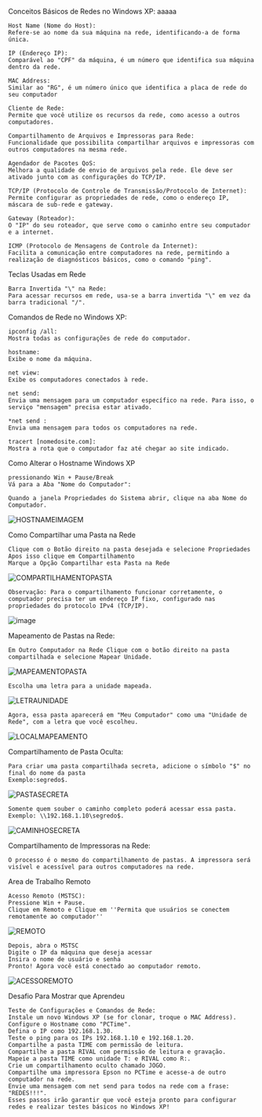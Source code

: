Conceitos Básicos de Redes no Windows XP: aaaaa
```
Host Name (Nome do Host):
Refere-se ao nome da sua máquina na rede, identificando-a de forma única.

IP (Endereço IP):
Comparável ao "CPF" da máquina, é um número que identifica sua máquina dentro da rede.

MAC Address:
Similar ao "RG", é um número único que identifica a placa de rede do seu computador

Cliente de Rede:
Permite que você utilize os recursos da rede, como acesso a outros computadores.

Compartilhamento de Arquivos e Impressoras para Rede:
Funcionalidade que possibilita compartilhar arquivos e impressoras com outros computadores na mesma rede.

Agendador de Pacotes QoS:
Melhora a qualidade de envio de arquivos pela rede. Ele deve ser ativado junto com as configurações do TCP/IP.

TCP/IP (Protocolo de Controle de Transmissão/Protocolo de Internet):
Permite configurar as propriedades de rede, como o endereço IP, máscara de sub-rede e gateway.

Gateway (Roteador):
O "IP" do seu roteador, que serve como o caminho entre seu computador e a internet.

ICMP (Protocolo de Mensagens de Controle da Internet):
Facilita a comunicação entre computadores na rede, permitindo a realização de diagnósticos básicos, como o comando "ping".
```

Teclas Usadas em Rede
```
Barra Invertida "\" na Rede:
Para acessar recursos em rede, usa-se a barra invertida "\" em vez da barra tradicional "/".
```

Comandos de Rede no Windows XP:
```
ipconfig /all:
Mostra todas as configurações de rede do computador.

hostname:
Exibe o nome da máquina.

net view:
Exibe os computadores conectados à rede.

net send:
Envia uma mensagem para um computador específico na rede. Para isso, o serviço "mensagem" precisa estar ativado.

*net send :
Envia uma mensagem para todos os computadores na rede.

tracert [nomedosite.com]:
Mostra a rota que o computador faz até chegar ao site indicado.
```


Como Alterar o Hostname Windows XP

```
pressionando Win + Pause/Break
Vá para a Aba "Nome do Computador":

Quando a janela Propriedades do Sistema abrir, clique na aba Nome do Computador.
```
![HOSTNAMEIMAGEM](https://github.com/paulo-ricardo-ffg/senac-aulas/blob/main/imagens/IMAGEM1.png?raw=true)


Como Compartilhar uma Pasta na Rede

```
Clique com o Botão direito na pasta desejada e selecione Propriedades
Apos isso clique em Compartilhamento
Marque a Opção Compartilhar esta Pasta na Rede
```

![COMPARTILHAMENTOPASTA](https://github.com/paulo-ricardo-ffg/senac-aulas/blob/main/imagens/IMAGEM3.png?raw=true)
```
Observação: Para o compartilhamento funcionar corretamente, o computador precisa ter um endereço IP fixo, configurado nas propriedades do protocolo IPv4 (TCP/IP).
```
![image](https://github.com/user-attachments/assets/ea4a73ce-3b82-4fb1-932a-c734a6ec320a)

Mapeamento de Pastas na Rede:

```
Em Outro Computador na Rede Clique com o botão direito na pasta compartilhada e selecione Mapear Unidade.
```
![MAPEAMENTOPASTA](https://github.com/paulo-ricardo-ffg/senac-aulas/blob/main/imagens/IMAGEM4.png?raw=true)

```
Escolha uma letra para a unidade mapeada.
```
![LETRAUNIDADE](https://github.com/paulo-ricardo-ffg/senac-aulas/blob/main/imagens/IMAGEM5.png?raw=true)

```
Agora, essa pasta aparecerá em "Meu Computador" como uma "Unidade de Rede", com a letra que você escolheu.
```
![LOCALMAPEAMENTO](https://github.com/paulo-ricardo-ffg/senac-aulas/blob/main/imagens/IMAGEM6.png?raw=true)

Compartilhamento de Pasta Oculta:
```
Para criar uma pasta compartilhada secreta, adicione o símbolo "$" no final do nome da pasta
Exemplo:segredo$.
```
![PASTASECRETA](https://github.com/paulo-ricardo-ffg/senac-aulas/blob/main/imagens/IMAGEM7.png?raw=true)

```
Somente quem souber o caminho completo poderá acessar essa pasta.
Exemplo: \\192.168.1.10\segredo$.
```
![CAMINHOSECRETA](https://github.com/paulo-ricardo-ffg/senac-aulas/blob/main/imagens/IMAGEM8.png?raw=true)

Compartilhamento de Impressoras na Rede:
```
O processo é o mesmo do compartilhamento de pastas. A impressora será visível e acessível para outros computadores na rede.
```

Area de Trabalho Remoto
```
Acesso Remoto (MSTSC):
Pressione Win + Pause.
Clique em Remoto e Clique em ''Permita que usuários se conectem remotamente ao computador''
```
![REMOTO](https://github.com/paulo-ricardo-ffg/senac-aulas/blob/main/imagens/IMAGEM9.png?raw=true)

```
Depois, abra o MSTSC
Digite o IP da máquina que deseja acessar
Insira o nome de usuário e senha
Pronto! Agora você está conectado ao computador remoto.
```
![ACESSOREMOTO](https://github.com/paulo-ricardo-ffg/senac-aulas/blob/main/imagens/IMAGEM10.png?raw=true)


Desafio Para Mostrar que Aprendeu

```
Teste de Configurações e Comandos de Rede:
Instale um novo Windows XP (se for clonar, troque o MAC Address).
Configure o Hostname como "PCTime".
Defina o IP como 192.168.1.30.
Teste o ping para os IPs 192.168.1.10 e 192.168.1.20.
Compartilhe a pasta TIME com permissão de leitura.
Compartilhe a pasta RIVAL com permissão de leitura e gravação.
Mapeie a pasta TIME como unidade T: e RIVAL como R:.
Crie um compartilhamento oculto chamado JOGO.
Compartilhe uma impressora Epson no PCTime e acesse-a de outro computador na rede.
Envie uma mensagem com net send para todos na rede com a frase: "REDES!!!".
Esses passos irão garantir que você esteja pronto para configurar redes e realizar testes básicos no Windows XP!
```
